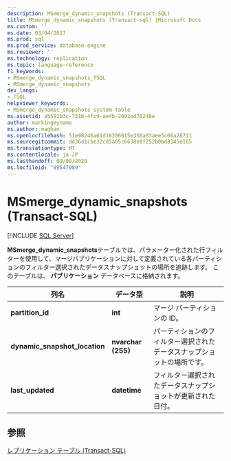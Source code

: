 ```yaml
---
description: MSmerge_dynamic_snapshots (Transact-SQL)
title: MSmerge_dynamic_snapshots (Transact-sql) |Microsoft Docs
ms.custom: ''
ms.date: 03/04/2017
ms.prod: sql
ms.prod_service: database-engine
ms.reviewer: ''
ms.technology: replication
ms.topic: language-reference
f1_keywords:
- MSmerge_dynamic_snapshots_TSQL
- MSmerge_dynamic_snapshots
dev_langs:
- TSQL
helpviewer_keywords:
- MSmerge_dynamic_snapshots system table
ms.assetid: a5592b3c-731b-4fc9-ae4b-2602ed78248e
author: markingmyname
ms.author: maghan
ms.openlocfilehash: 51e98246a61d18206015e358a83aee5c66a26711
ms.sourcegitcommit: dd36d1cbe32cd5a65c6638e8f252b0bd8145e165
ms.translationtype: MT
ms.contentlocale: ja-JP
ms.lasthandoff: 09/08/2020
ms.locfileid: "89547089"
---
```

# <a name="msmerge_dynamic_snapshots-transact-sql"></a>MSmerge_dynamic_snapshots (Transact-SQL)
[!INCLUDE [SQL Server](../../includes/applies-to-version/sqlserver.md)]

  **MSmerge_dynamic_snapshots**テーブルでは、パラメーター化された行フィルターを使用して、マージパブリケーションに対して定義されている各パーティションのフィルター選択されたデータスナップショットの場所を追跡します。 このテーブルは、 **パブリケーション** データベースに格納されます。  
  
|列名|データ型|説明|  
|-----------------|---------------|-----------------|  
|**partition_id**|**int**|マージ パーティションの ID。|  
|**dynamic_snapshot_location**|**nvarchar (255)**|パーティションのフィルター選択されたデータスナップショットの場所です。|  
|**last_updated**|**datetime**|フィルター選択されたデータスナップショットが更新された日付。|  
  
## <a name="see-also"></a>参照  
 [レプリケーション テーブル &#40;Transact-SQL&#41;](../../relational-databases/system-tables/replication-tables-transact-sql.md)  
  
  
